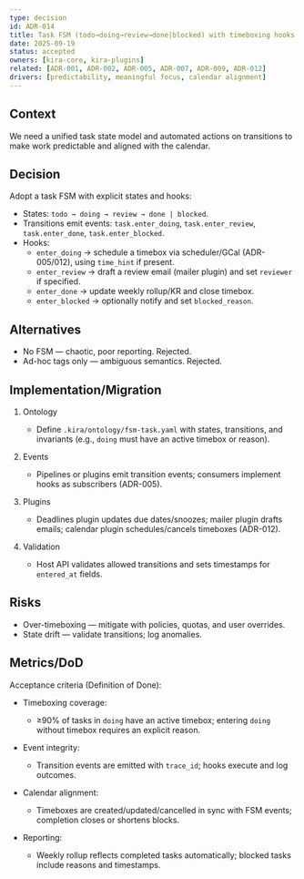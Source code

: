 ```yaml
---
type: decision
id: ADR-014
title: Task FSM (todo→doing→review→done|blocked) with timeboxing hooks
date: 2025-09-19
status: accepted
owners: [kira-core, kira-plugins]
related: [ADR-001, ADR-002, ADR-005, ADR-007, ADR-009, ADR-012]
drivers: [predictability, meaningful focus, calendar alignment]
---
```


## Context

We need a unified task state model and automated actions on transitions to make work predictable and aligned with the calendar.

## Decision

Adopt a task FSM with explicit states and hooks:

- States: `todo → doing → review → done | blocked`.
- Transitions emit events: `task.enter_doing`, `task.enter_review`, `task.enter_done`, `task.enter_blocked`.
- Hooks:
  - `enter_doing` → schedule a timebox via scheduler/GCal (ADR-005/012), using `time_hint` if present.
  - `enter_review` → draft a review email (mailer plugin) and set `reviewer` if specified.
  - `enter_done` → update weekly rollup/KR and close timebox.
  - `enter_blocked` → optionally notify and set `blocked_reason`.

## Alternatives

- No FSM — chaotic, poor reporting. Rejected.
- Ad-hoc tags only — ambiguous semantics. Rejected.

## Implementation/Migration

1) Ontology
   - Define `.kira/ontology/fsm-task.yaml` with states, transitions, and invariants (e.g., `doing` must have an active timebox or reason).

2) Events
   - Pipelines or plugins emit transition events; consumers implement hooks as subscribers (ADR-005).

3) Plugins
   - Deadlines plugin updates due dates/snoozes; mailer plugin drafts emails; calendar plugin schedules/cancels timeboxes (ADR-012).

4) Validation
   - Host API validates allowed transitions and sets timestamps for `entered_at` fields.

## Risks

- Over-timeboxing — mitigate with policies, quotas, and user overrides.
- State drift — validate transitions; log anomalies.

## Metrics/DoD

Acceptance criteria (Definition of Done):

- Timeboxing coverage:
  - ≥90% of tasks in `doing` have an active timebox; entering `doing` without timebox requires an explicit reason.

- Event integrity:
  - Transition events are emitted with `trace_id`; hooks execute and log outcomes.

- Calendar alignment:
  - Timeboxes are created/updated/cancelled in sync with FSM events; completion closes or shortens blocks.

- Reporting:
  - Weekly rollup reflects completed tasks automatically; blocked tasks include reasons and timestamps.
